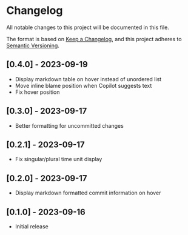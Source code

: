 # Changelog

All notable changes to this project will be documented in this file.

The format is based on [Keep a Changelog](https://keepachangelog.com/en/1.0.0/), and this project adheres to [Semantic Versioning](https://semver.org/spec/v2.0.0.html).

## [0.4.0] - 2023-09-19

- Display markdown table on hover instead of unordered list
- Move inline blame position when Copilot suggests text
- Fix hover position

## [0.3.0] - 2023-09-17

- Better formatting for uncommitted changes

## [0.2.1] - 2023-09-17

- Fix singular/plural time unit display

## [0.2.0] - 2023-09-17

- Display markdown formatted commit information on hover

## [0.1.0] - 2023-09-16

- Initial release
